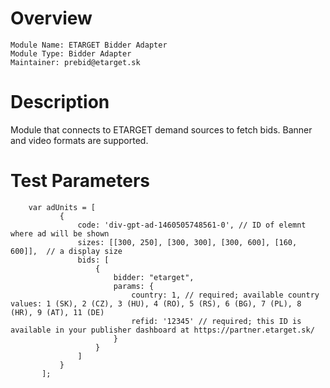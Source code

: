 # Overview

```
Module Name: ETARGET Bidder Adapter
Module Type: Bidder Adapter
Maintainer: prebid@etarget.sk
```

# Description

Module that connects to ETARGET demand sources to fetch bids.
Banner and video formats are supported.

# Test Parameters
```
    var adUnits = [
           {
               code: 'div-gpt-ad-1460505748561-0', // ID of elemnt where ad will be shown
               sizes: [[300, 250], [300, 300], [300, 600], [160, 600]],  // a display size
               bids: [
                   {
                       bidder: "etarget",
                       params: {
                           country: 1, // required; available country values: 1 (SK), 2 (CZ), 3 (HU), 4 (RO), 5 (RS), 6 (BG), 7 (PL), 8 (HR), 9 (AT), 11 (DE)
                           refid: '12345' // required; this ID is available in your publisher dashboard at https://partner.etarget.sk/
                       }
                   }
               ]
           }
       ];
```
